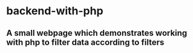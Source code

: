 # backend-with-php
## A small webpage which demonstrates working with php to filter data according to filters
